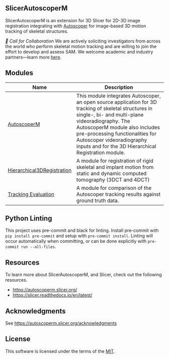 SlicerAutoscoperM
-----------------

SlicerAutoscoperM is an extension for 3D Slicer for 2D-3D image registration integrating
with [Autoscoper][] for image-based 3D motion tracking of skeletal structures.

[Autoscoper]: https://github.com/BrownBiomechanics/Autoscoper

_📣 Call for Collaboration_ We are actively soliciting investigators from across the world who perform skeletal motion tracking and are willing to join the effort to develop and assess SAM. We welcome academic and industry partners—learn more [here](https://autoscoperm.slicer.org/call-for-collaboration/).

## Modules

| Name | Description |
|------|-------------|
| [AutoscoperM](AutoscoperM) | This module integrates Autoscoper, an open source application for 3D tracking of skeletal structures in single-, bi- and multi-plane videoradiography. The AutoscoperM module also includes pre-processing functionalities for Autoscoper videoradiography inputs and for the 3D Hierarchical Registration module. |
| [Hierarchical3DRegistration](Hierarchical3DRegistration) | A module for registration of rigid skeletal and implant motion from static and dynamic computed tomography (3DCT and 4DCT) |
| [Tracking Evaluation](TrackingEvaluation) | A module for comparison of the Autoscoper tracking results against ground truth data. |

## Python Linting

This project uses pre-commit and black for linting.
Install pre-commit with `pip install pre-commit` and setup with `pre-commit install`.
Linting will occur automatically when committing, or can be done explicitly with `pre-commit run --all-files`.

## Resources

To learn more about SlicerAutoscoperM, and Slicer, check out the following resources.

 - https://autoscoperm.slicer.org/
 - https://slicer.readthedocs.io/en/latest/


## Acknowledgments

See https://autoscoperm.slicer.org/acknowledgments


## License

This software is licensed under the terms of the [MIT](LICENSE).
